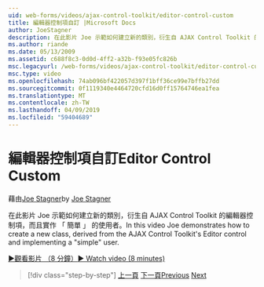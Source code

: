 ```yaml
---
uid: web-forms/videos/ajax-control-toolkit/editor-control-custom
title: 編輯器控制項自訂 |Microsoft Docs
author: JoeStagner
description: 在此影片 Joe 示範如何建立新的類別，衍生自 AJAX Control Toolkit 的編輯器控制項，而且實作 「 簡單 」 的使用者。
ms.author: riande
ms.date: 05/13/2009
ms.assetid: c688f8c3-0d0d-4ff2-a32b-f93e05fc826b
msc.legacyurl: /web-forms/videos/ajax-control-toolkit/editor-control-custom
msc.type: video
ms.openlocfilehash: 74ab096bf422057d397f1bff36ce99e7bffb27dd
ms.sourcegitcommit: 0f1119340e4464720cfd16d0ff15764746ea1fea
ms.translationtype: MT
ms.contentlocale: zh-TW
ms.lasthandoff: 04/09/2019
ms.locfileid: "59404689"
---
```

# <a name="editor-control-custom"></a><span data-ttu-id="947af-103">編輯器控制項自訂</span><span class="sxs-lookup"><span data-stu-id="947af-103">Editor Control Custom</span></span>

<span data-ttu-id="947af-104">藉由[Joe Stagner](https://github.com/JoeStagner)</span><span class="sxs-lookup"><span data-stu-id="947af-104">by [Joe Stagner](https://github.com/JoeStagner)</span></span>

<span data-ttu-id="947af-105">在此影片 Joe 示範如何建立新的類別，衍生自 AJAX Control Toolkit 的編輯器控制項，而且實作 「 簡單 」 的使用者。</span><span class="sxs-lookup"><span data-stu-id="947af-105">In this video Joe demonstrates how to create a new class, derived from the AJAX Control Toolkit's Editor control and implementing a "simple" user.</span></span>

[<span data-ttu-id="947af-106">&#9654;觀看影片 （8 分鐘）</span><span class="sxs-lookup"><span data-stu-id="947af-106">&#9654; Watch video (8 minutes)</span></span>](https://channel9.msdn.com/Blogs/ASP-NET-Site-Videos/editor-control-custom)

> [!div class="step-by-step"]
> <span data-ttu-id="947af-107">[上一頁](editor-control.md)
> [下一頁](create-a-new-custom-extender.md)</span><span class="sxs-lookup"><span data-stu-id="947af-107">[Previous](editor-control.md)
[Next](create-a-new-custom-extender.md)</span></span>
